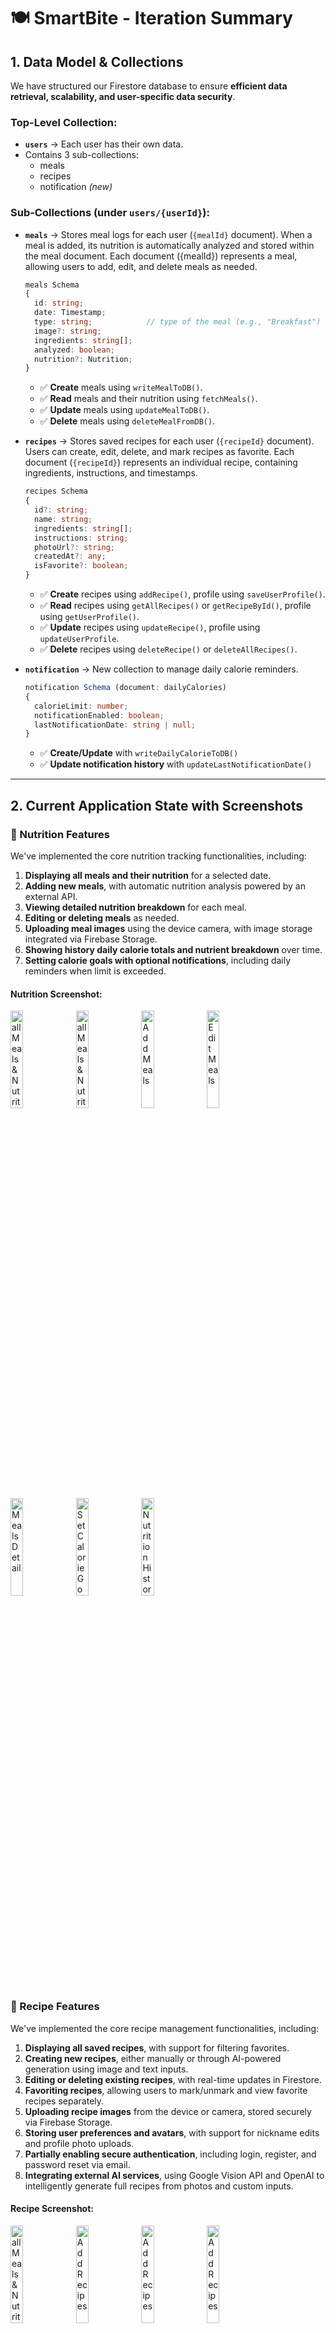 # 🍽️ SmartBite - Iteration Summary

## 1. Data Model & Collections  
We have structured our Firestore database to ensure **efficient data retrieval, scalability, and user-specific data security**.

### **Top-Level Collection:**  
- **`users`** → Each user has their own data.
- Contains 3 sub-collections:
  - meals
  - recipes
  - notification *(new)*

### **Sub-Collections (under `users/{userId}`):**  
- **`meals`** → Stores meal logs for each user (`{mealId}` document). When a meal is added, its nutrition is automatically analyzed 
and stored within the meal document. Each document ({mealId}) represents a meal, allowing users to add, edit, and delete meals as needed.

    ```ts
    meals Schema
    {
      id: string;
      date: Timestamp;
      type: string;            // type of the meal (e.g., "Breakfast")
      image?: string;
      ingredients: string[];
      analyzed: boolean;
      nutrition?: Nutrition;
    }

    ```
  - ✅ **Create** meals using `writeMealToDB()`.  
  - ✅ **Read** meals and their nutrition using `fetchMeals()`.  
  - ✅ **Update** meals using `updateMealToDB()`.  
  - ✅ **Delete** meals using `deleteMealFromDB()`.  

- **`recipes`** → Stores saved recipes for each user (`{recipeId}` document).  
Users can create, edit, delete, and mark recipes as favorite. Each document (`{recipeId}`) represents an individual recipe, containing ingredients, instructions, and timestamps.

  ```ts
  recipes Schema
  {
    id?: string;
    name: string;
    ingredients: string[];
    instructions: string;
    photoUrl?: string;
    createdAt?: any;
    isFavorite?: boolean;
  }
  ```

  - ✅ **Create** recipes using `addRecipe()`, profile using `saveUserProfile()`.
  - ✅ **Read** recipes using `getAllRecipes()` or `getRecipeById()`, profile using `getUserProfile()`.
  - ✅ **Update** recipes using `updateRecipe()`, profile using `updateUserProfile`.
  - ✅ **Delete** recipes using `deleteRecipe()` or `deleteAllRecipes()`.

- **`notification`** → New collection to manage daily calorie reminders.

  ```ts
  notification Schema (document: dailyCalories)
  {
    calorieLimit: number;
    notificationEnabled: boolean;
    lastNotificationDate: string | null;
  }
  ```
  - ✅ **Create/Update** with `writeDailyCalorieToDB()`
  - ✅ **Update notification history** with `updateLastNotificationDate()`

---



## 2. Current Application State with Screenshots  

### 🥗 Nutrition Features  

We've implemented the core nutrition tracking functionalities, including:  

1. **Displaying all meals and their nutrition** for a selected date.  
2. **Adding new meals**, with automatic nutrition analysis powered by an external API.  
3. **Viewing detailed nutrition breakdown** for each meal.  
4. **Editing or deleting meals** as needed.  
5. **Uploading meal images** using the device camera, with image storage integrated via Firebase Storage.
6. **Showing history daily calorie totals and nutrient breakdown** over time.
7. **Setting calorie goals with optional notifications**, including daily reminders when limit is exceeded.  


#### Nutrition Screenshot:  
<img src="assets/nutritionPhoto/allNutritions.png" alt="all Meals & Nutrition" width="20%"/>
<img src="assets/nutritionPhoto/emptyMeal.png" alt="all Meals & Nutrition" width="20%"/>
<img src="assets/nutritionPhoto/addMeal.png" alt="Add Meals" width="20%"/>
<img src="assets/nutritionPhoto/editMeal.png" alt="Edit Meals" width="20%"/>
<img src="assets/nutritionPhoto/mealDetail.png" alt="Meals Detail" width="20%"/>
<img src="assets/nutritionPhoto/setGoal.png" alt="Set Calorie Goal" width="20%"/>
<img src="assets/nutritionPhoto/nutritionHistory.png" alt="Nutrition History Chart" width="20%"/>

### 🍳 Recipe Features  

We've implemented the core recipe management functionalities, including:  

1. **Displaying all saved recipes**, with support for filtering favorites.  
2. **Creating new recipes**, either manually or through AI-powered generation using image and text inputs.  
3. **Editing or deleting existing recipes**, with real-time updates in Firestore.  
4. **Favoriting recipes**, allowing users to mark/unmark and view favorite recipes separately.  
5. **Uploading recipe images** from the device or camera, stored securely via Firebase Storage.  
6. **Storing user preferences and avatars**, with support for nickname edits and profile photo uploads.  
7. **Partially enabling secure authentication**, including login, register, and password reset via email.  
8. **Integrating external AI services**, using Google Vision API and OpenAI to intelligently generate full recipes from photos and custom inputs.

#### Recipe Screenshot:  
<img src="assets/recipePhoto/all_recipes.png" alt="all Meals & Nutrition" width="20%"/>
<img src="assets/recipePhoto/add_recipe_transition.png" alt="Add Recipes" width="20%"/>
<img src="assets/recipePhoto/add_recipe_step1.png" alt="Add Recipes" width="20%"/>
<img src="assets/recipePhoto/add_recipe_step2.png" alt="Add Recipes" width="20%"/>
<img src="assets/recipePhoto/add_recipe_step3_ai.png" alt="Add Recipes" width="20%"/>
<img src="assets/recipePhoto/add_recipe_step3_manual.png" alt="Add Recipes" width="20%"/>
<img src="assets/recipePhoto/ai_generated_recipe.png" alt="Recipes Detail" width="20%"/>
<img src="assets/recipePhoto/editRecipe.png" alt="Edit Recipe" width="20%"/>


#### Others Screenshot:
<img src="assets/recipePhoto/others.png" alt="settings" width="20%"/>

#### Map Screenshot:
<img src="assets/recipePhoto/map.png" alt="map" width="20%"/>

#### Profile Screenshot:
<img src="assets/profile.png" alt="profile" width="20%"/>


#### Login/Register/Forgot/Password_Strength Screenshot:
<img src="assets/login.png" alt="login" width="20%"/>
<img src="assets/register.png" alt="register" width="20%"/>
<img src="assets/forgot_password.png" alt="forgot" width="20%"/>
<img src="assets/password_strength.png" alt="strength" width="20%"/>
<img src="assets/rest_password_link.png" alt="reset" width="20%"/>

#### Welcome Screenshot:
<img src="assets/welcome_page.png" alt="welcome" width="20%"/>

#### Guest Screenshot:
<img src="assets/guest_screen.png" alt="welcome" width="20%"/>


---

## 3. Team Contributions  
### 👩‍💻 Yuan Tian  
**Role**: Nutrition Feature Lead  
- Designed and optimized the nutrition database structure and queries for Firestore.  
- Developed UI screens: `AllNutrition.tsx`, `AddMeal.tsx`, `EditMeal.tsx`, and `MealDetail.tsx`.  
- Implemented automatic nutrition analysis using an external API.  
- Integrated image upload functionality for meals via Firebase Storage.
- Developed the `NutritionHistory.tsx` screen to visualize calories and nutrient breakdown history using line charts.
- Added calorie goal setting with notification reminders via Expo Notifications.
- Built the `notification` collection schema and listeners to avoid duplicate popups.  
- Designed and implemented a user-friendly guestScreen.tsx for unlogged users to explore features and preview popular recipes.  

---

### 👩‍🍳 Yue Wang  
**Role**: Recipe Feature Lead & System Integration 
- Designed and structured the **recipe database** in Firestore to efficiently manage user-created recipes, ensuring seamless CRUD operations.  
- Developed screen layouts and UI components for the recipe sections, including `index.tsx`(all recipe screen), `[id].tsx`(recipe detail screen), `Add.tsx`(add recipe screen), and `Edit.tsx`(edit recipe screen).  
- Implemented **favorite functionality**, allowing users to mark and unmark recipes as favorite, storing this preference in Firestore for persistence, and allowing display filters to conditionally render recipe cards in the screen.
- Applied theme changing functionality throughout the entire application. 
- Ensured data consistency by aligning the recipe structure with the meal storage model, keeping Firestore operations efficient and unified. 
- Created **profile** portal in settings screen, allowing users to click area and navigate to profile screen, in `app/(protected)/(others)/profile.tsx`; allowing sign out functionality in settings page, `app/(protected)/(others)/index.tsx`; allowing users to take or upload a photo as their profile avatar and make their own nickname on profile, making sure the data consistency with firesbase database; 
- Partially implemented **authentication** login/register/forgot password screens and functionalities in `app/(auth)`, user can now have their real time individual data that can be stored on firebase and retrirvable relating to their account, also they will be asked to input strong password through `utils/validatePassword` to make sure strong password, they will also receive password reset link from their email to reset. 
- Achieved two **external AI apis** to work as a pipeline for generated texts, using google cloud vision api to recognized from photo,`utils/googleVision`, then combine preference input to be a comprehensive prompt to OPENAI api, model: gpt-4o-mini to generate recipes,`utils/generateRecipeWithAI`. The comprehensive logic is in `app/(protected)/(recipes)/AddRecipeWizard/Step3EditConfirm`. 
- Applied a partial done **Welcome** page for users that are not registered or not logged in to browse limited contents.   !!!Note the APIs I was using are all paid usage, if you just want to see the workflow, please degrade my model selection from gpt4o to something free.
- Achieved **Location** page for users to search their desired groceries. Used "Google Places API", to match exact items user search and reflect on the google map embedded in the screen. Allow range filter and information browsing functionality.
- Created "Emoji Generator" to dynamically update the recipe photo if user does not upload any photo. It will make prompt to AI API so the emoji can be determined by AI base on the Recipe Name. 
- Applied uniform UI/UX improvement, updated layout for the entire pages of recipe and others part, now the entire app's UI is outstanding. 




---

## 5. Firebase Rules
```js
rules_version = '2';

service cloud.firestore {

  match /databases/{database}/documents {
    match /users/{userId} {
      allow read, write: if request.auth != null && request.auth.uid == userId;

      // Meals subcollection
      match /meals/{mealId} {
        allow read, write: if request.auth != null && request.auth.uid == userId;
      }

      // Recipes subcollection
      match /recipes/{recipeId} {
        allow read, write: if request.auth != null && request.auth.uid == userId;
      }

      // Notification subcollection
      match /notification/{notifId} {
        allow read, write: if request.auth != null && request.auth.uid == userId;
      }
    }
  }
}